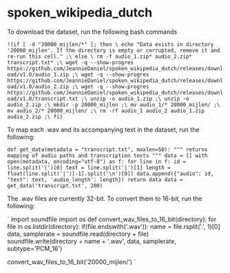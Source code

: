 # spoken_wikipedia_dutch

To download the dataset, run the following bash commands

`
!(if [ -d "20000_mijlen/*" ]; then \
     echo "Data exists in directory '20000_mijlen'. If the directory is empty or corrupted, remove it and re-run this cell." ;\
 else \
     rm -f audio_1.zip* audio_2.zip* transcript.txt* ;\
     wget -q --show-progres https://github.com/JeannieDaniel/spoken_wikipedia_dutch/releases/download/v1.0/audio_1.zip ;\
     wget -q --show-progres https://github.com/JeannieDaniel/spoken_wikipedia_dutch/releases/download/v1.0/audio_2.zip ;\
     wget -q --show-progres https://github.com/JeannieDaniel/spoken_wikipedia_dutch/releases/download/v1.0/transcript.txt ;\
     unzip -o audio_1.zip ;\
     unzip -o audio_2.zip ;\
     mkdir -p 20000_mijlen ;\
     mv audio_1/* 20000_mijlen/ ;\
     mv audio_2/* 20000_mijlen/ ;\
     rm -rf audio_1 audio_2 audio_1.zip audio_2.zip ;\
 fi)
`

To map each .wav and its accompanying text in the dataset, run the following:

`
def get_data(metadata = "transcript.txt", maxlen=50):
  """ returns mapping of audio paths and transcription texts """
  data = []
  with open(metadata, encoding="utf-8") as f:
      for line in f:
          id = line.split('|')[0]
          text = line.split('|')[1]
          length = float(line.split('|')[-1].split('\n')[0])
          data.append({"audio": id, "text": text, 'audio_length': length})
  return data
  data = get_data('transcript.txt', 200)
  `
  
  The .wav files are currently 32-bit. To convert them to 16-bit, run the following:
  
 `
 import soundfile
 import os
 def convert_wav_files_to_16_bit(directory):
    for file in os.listdir(directory):
        if(file.endswith('.wav')):
            name = file.rsplit('.', 1)[0]
            data, samplerate = soundfile.read(directory + file)                
            soundfile.write(directory + name + '.wav', data, samplerate, subtype='PCM_16')
  
  convert_wav_files_to_16_bit('20000_mijlen/')
  `
  
  
